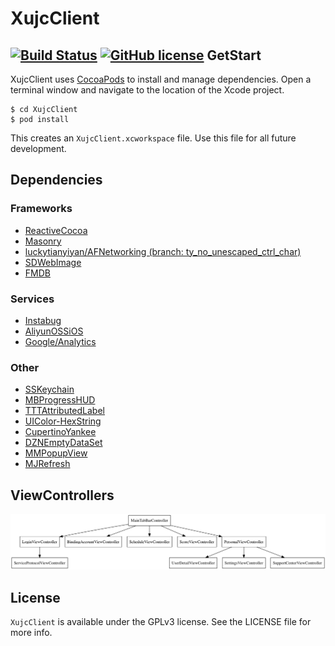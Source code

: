 XujcClient
===
[![Build Status](https://travis-ci.com/luckytianyiyan/XujcIOSClient.svg?token=KxwDz7Dpc3VEyK4zS63h&branch=master)](https://travis-ci.com/luckytianyiyan/XujcIOSClient)
[![GitHub license](https://img.shields.io/github/license/luckytianyiyan/XujcIOSClient.svg)](http://www.gnu.org/licenses/gpl-3.0.html)
GetStart
---
XujcClient uses [CocoaPods](http://cocoapods.org/) to install and manage dependencies. Open a terminal window and navigate to the location of the Xcode project.

```
$ cd XujcClient
$ pod install
```

This creates an `XujcClient.xcworkspace` file. Use this file for all future development.

Dependencies
---
### Frameworks
- [ReactiveCocoa](https://github.com/ReactiveCocoa/ReactiveCocoa)
- [Masonry](https://github.com/SnapKit/Masonry)
- [luckytianyiyan/AFNetworking (branch: ty_no_unescaped_ctrl_char)](https://github.com/luckytianyiyan/AFNetworking/tree/ty_no_unescaped_ctrl_char)
- [SDWebImage](https://github.com/rs/SDWebImage)
- [FMDB](https://github.com/ccgus/fmdb)

### Services
- [Instabug](https://github.com/Instabug/Instabug-iOS.git)
- [AliyunOSSiOS](https://github.com/aliyun/aliyun-oss-ios-sdk)
- [Google/Analytics](https://www.google.com/analytics/)

### Other
- [SSKeychain](https://github.com/soffes/sskeychain)
- [MBProgressHUD](https://github.com/jdg/MBProgressHUD)
- [TTTAttributedLabel](https://github.com/TTTAttributedLabel/TTTAttributedLabel)
- [UIColor-HexString](https://github.com/kevinrenskers/UIColor-HexString)
- [CupertinoYankee](https://github.com/mattt/CupertinoYankee)
- [DZNEmptyDataSet](https://github.com/dzenbot/DZNEmptyDataSet)
- [MMPopupView](https://github.com/adad184/MMPopupView)
- [MJRefresh](https://github.com/CoderMJLee/MJRefresh)

ViewControllers
---
![ViewControllers](README_RES/ViewController.png)

License
---
`XujcClient` is available under the GPLv3 license. See the LICENSE file for more info.
